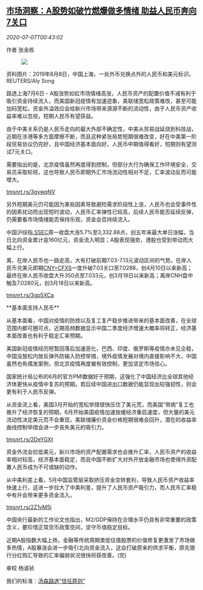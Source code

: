 <!--1594083372000-->
[市场洞察：A股势如破竹燃爆做多情绪 助益人民币奔向7关口](https://cn.reuters.com/article/china-stock-yuan-fx-0706-idCNKBS24802S)
------

<div><i>2020-07-07T00:43:02</i></div><div class="StandardArticleBody_body"><p>作者 张金栋 </p><div class="PrimaryAsset_container"><div class="Image_container" tabindex="-1"><figure class="Image_zoom" style="padding-bottom:"><div class="LazyImage_container LazyImage_dark" style="background-image:none"><img src="//s1.reutersmedia.net/resources/r/?m=02&amp;d=20200707&amp;t=2&amp;i=1524834639&amp;r=LYNXMPEG66011&amp;w=600" aria-label="资料图片：2019年8月8日，中国上海，一处外币兑换点外的人民币和美元标识。REUTERS/Aly Song "/><div class="LazyImage_image LazyImage_fallback" style="background-image:url(//s1.reutersmedia.net/resources/r/?m=02&amp;d=20200707&amp;t=2&amp;i=1524834639&amp;r=LYNXMPEG66011&amp;w=600);background-position:center center;background-color:inherit"></div></div><div class="Image_expand-button" aria-label="Expand Image Slideshow" role="button" tabindex="0"></div></figure><figcaption><div class="Image_caption"><span>资料图片：2019年8月8日，中国上海，一处外币兑换点外的人民币和美元标识。REUTERS/Aly Song </span></div></figcaption></div></div><p>路透上海7月6日 - A股涨势如虹市场情绪高涨，人民币资产的配置价值不减有利于吸引资金持续流入，而美国新冠疫情有加速迹象，美联储宽松政策难改，甚至可能加码宽松，资金外溢效应会给新兴市场带来源源不断的流动性，由于人民币资产收益率难以忽视，短期人民币有望获益。 </p><p>由于中美关系仍是人民币走向的最大外部不确定性，中美从贸易战延烧到科技战，近期在涉港等多方面摩擦不断，而且这种紧张局势短期很难改变，好在中美第一阶段贸易协议仍完好，且中国经济基本面向好，人民币中期值得看好，短期则有望测试7元关口。 </p><p>需要指出的是，北京疫情虽然再度得到控制，但部分大行为确保工作环境安全，交易员采取轮班，这也导致人民币即期外汇市场流动性相对不足，汇率波动反而可能增大。 </p><p><a href="https://tmsnrt.rs/3gywqNV">tmsnrt.rs/3gywqNV</a> </p><p>另外短期美元仍可能因为某些因素导致避险需求阶段性上涨，人民币也会受事件性的因素扰动而出现短时波动，人民币汇率弹性已较高，后续人民币能否延续反弹，仍需要看市场情绪能否保持乐观，资金会否持续流入。 </p><p>中国沪综指<a href="/investing/markets/index?symbol=.SSEC">.SSEC</a>周一收盘大涨5.7%至3,332.88点，创五年来最大单日涨幅，当日北向资金累计逾160亿元，资金流入明显；A股表现强势，港股也受到带动而大幅上行。 </p><p>离、在岸人民币也一路走高，大有打破前期7.03-7.13元波动区间的气势。在岸人民币兑美元即期<a href="/investing/currencies/quote?srcCurr=CNY&destCurr=USD">CNY=CFXS</a>一度升破7.03关口至7.0288，创4月10日以来新高；最终在岸人民币收盘大升350点至7.033元，创3月18日以来新高；离岸CNH盘中触及7.0280元，创3月18日以来新高。 </p><p><a href="https://tmsnrt.rs/3gp5XCa">tmsnrt.rs/3gp5XCa</a> </p><p>**基本面支持人民币** </p><p>从基本面看，中国对疫情的防控以及复工复产稳步推进带来的基本面改善，在全球范围内都可圈可点，近期高频数据显示中国二季度经济增速大概率将转正，经济基本面改善也有利于稳定汇率预期。 </p><p>美国新冠疫情经历短暂回落后加速恶化，巴西、印度、俄罗斯等疫情亦未见企稳，中国没放松内放反弹外防输入防控举措，境外疫情发展对境内直接影响不大，中国虽然也有偶发案例，但北京疫情再度被有效控制，更加坚定市场信心。 </p><p>国家统计局公布的6月的官方PMI数据好于预期，这强化了中国经济比全球其他经济体更快从疫情中复苏的预期。若后续中国进出口数据仍能显现出较强韧性，则会更有利于人民币反弹。 </p><p>从资金流上看，美国3月开始的宽松举措很快压住了美元荒，而美国“带病”复工也推升了经济恢复的预期，6月开始美国疫情加速放缓经济重启速度，但大量的美元流动性决定美元荒不会重现，美联储廉价资金价格短期很难会回升，潜在的收益率曲线控制举措会进一步丧失美元的吸引力。 </p><p><a href="https://tmsnrt.rs/2DeYGXt">tmsnrt.rs/2DeYGXt</a> </p><p>资金外流会拉低美元，新兴市场的资产配置需求也会推升汇率，人民币资产的收益率相对较高，经济基本面稳定，而且中国不断扩大对外开放金融市场也使得外资配置人民币成为不可或缺的动作。 </p><p>从中美利差上看，5月中国监管层采取挤压资金空转套利，导致人民币资产收益率快速上行，这进一步拉大了中美利差，提升了人民币资产吸引力，而人民币汇率稳中有升会带来更多资金流入。 </p><p><a href="https://tmsnrt.rs/2Z1vM5j">tmsnrt.rs/2Z1vM5j</a> </p><p>中国央行最新的工作论文也指出，M2/GDP保持在合理水平仍具有非常重要的政策含义，要珍惜正常货币政策空间，坚守币值稳定目标。 </p><p>近期A股指数大幅上扬，金融等传统周期类低估值股票的价值修复更激发了市场做多热情，A股暴涨会进一步吸引北向资金流入，这会打破原来的供求平衡，原先银行分红购汇导致的汇率偏弱状况很快将获改善。(完) </p><div class="Attribution_container"><div class="Attribution_attribution"><p class="Attribution_content">审校 杨淑祯 </p></div></div><div class="StandardArticleBody_trustBadgeContainer"><span class="StandardArticleBody_trustBadgeTitle">我们的标准：</span><span class="trustBadgeUrl"><a href="https://www.thomsonreuters.cn/content/dam/openweb/documents/pdf/china/brochures/about-us-1.pdf">汤森路透“信任原则”</a></span></div></div>
